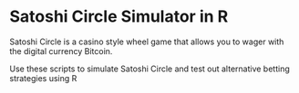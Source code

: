 # Satoshi Circle Simulator in R


Satoshi Circle is a casino style wheel game that allows you to wager with the digital currency Bitcoin.

Use these scripts to simulate Satoshi Circle and test out alternative betting strategies using R
